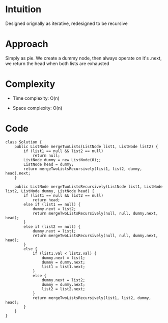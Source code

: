 # Intuition
Designed orignally as iterative, redesigned to be recursive

# Approach
Simply as pie. We create a dummy node, then always operate on it's .next, we return the head when both lists are exhausted

# Complexity
- Time complexity: O(n)

- Space complexity: O(n)

# Code
```
class Solution {
    public ListNode mergeTwoLists(ListNode list1, ListNode list2) {
        if (list1 == null && list2 == null)
            return null;
        ListNode dummy = new ListNode(0);;
        ListNode head = dummy;
        return mergeTwoListsRecursively(list1, list2, dummy, head).next;
    }

    public ListNode mergeTwoListsRecursively(ListNode list1, ListNode list2, ListNode dummy, ListNode head) {
        if (list1 == null && list2 == null)
            return head;
        else if (list1 == null) {
            dummy.next = list2;
            return mergeTwoListsRecursively(null, null, dummy.next, head);
        }
        else if (list2 == null) {
            dummy.next = list1;
            return mergeTwoListsRecursively(null, null, dummy.next, head);
        }
        else {
            if (list1.val < list2.val) {
                dummy.next = list1;
                dummy = dummy.next;
                list1 = list1.next;
            }
            else {
                dummy.next = list2;
                dummy = dummy.next;
                list2 = list2.next;
            }
            return mergeTwoListsRecursively(list1, list2, dummy, head);
        }
    }
}
```